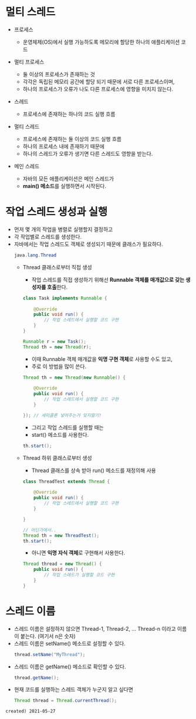 멀티 스레드
===========

- 프로세스
    - 운영체제(OS)에서 실행 가능하도록 메모리에 할당한 하나의 애플리케이션 코드


- 멀티 프로세스 
    - 둘 이상의 프로세스가 존재하는 것
    - 각각은 독립된 메모리 공간에 할당 되기 때문에 서로 다른 프로세스이며,
    - 하나의 프로세스가 오류가 나도 다른 프로세스에 영향을 미치지 않는다.

- 스레드
    - 프로세스에 존재하는 하나의 코드 실행 흐름

- 멀티 스레드
    - 프로세스에 존재하는 둘 이상의 코드 실행 흐름
    - 하나의 프로세스 내에 존재하기 때문에
    - 하나의 스레드가 오류가 생기면 다른 스레드도 영향을 받는다.

- 메인 스레드
    - 자바의 모든 애플리케이션은 메인 스레드가
    - **main() 메소드**를 실행하면서 시작된다.

작업 스레드 생성과 실행
======================

- 먼저 몇 개의 작업을 병렬로 실행할지 결정하고
- 각 작업별로 스레드를 생성한다.
- 자바에서는 작업 스레드도 객체로 생성되기 때문에 클래스가 필요하다.
    ```java
    java.lang.Thread
    ```
    - Thread 클래스로부터 직접 생성
        - 작업 스레드를 직접 생성하기 위해선 **Runnable 객체를 매개값으로 갖는 생성자를 호출**한다.
        ```java
        class Task implements Runnable {
            
            @Override
            public void run() {
                // 작업 스레드에서 실행할 코드 구현
            }
        }

        Runnable r = new Task();
        Thread th = new Thread(r);
        ```

        - 이때 Runnable 객체 매개값을 **익명 구현 객체**로 사용할 수도 있고,
        - 주로 이 방법을 많이 쓴다.
        ```java 
        Thread th = new Thread(new Runnable() { 
            
            @Override 
            public void run() {
                // 작업 스레드에서 실행할 코드 구현
            }

        }); // 세미콜론 넣어주는거 잊지말기!
        ```
        
        - 그리고 작업 스레드를 실행할 때는 
        - start() 메소드를 사용한다.
        ```java
        th.start();
        ```

    - Thread 하위 클래스로부터 생성
        - Thread 클래스를 상속 받아 run() 메소드를 재정의해 사용
        ```java
        class ThreadTest extends Thread {
            
            @Override
            public void run() {
                // 작업 스레드에서 실행할 코드 구현
            }

        }

        // 어딘가에서..
        Thread th = new ThreadTest();
        th.start();
        ```
           
        - 아니면 **익명 자식 객체**로 구현해서 사용한다.
        ```java
        Thread thread = new Thread() {
            public void run() {
                // 작업 스레드가 실행할 코드 구현
            }
        }
        ```

스레드 이름
===========
- 스레드 이름은 설정하지 않으면 Thread-1, Thread-2, ... Thread-n 이라고 이름이 붙는다. (여기서 n은 숫자)
- 스레드 이름은 setName() 메소드로 설정할 수 있다.
    ```java 
    thread.setName("MyThread");
    ```
- 스레드 이름은 getName() 메소드로 확인할 수 있다.
    ```java
    thread.getName();
    ```
- 현재 코드를 실행하는 스레드 객체가 누군지 알고 싶다면 
    ```java
    Thread thread = Thread.currentThread();
    ```

```
created) 2021-05-27
```